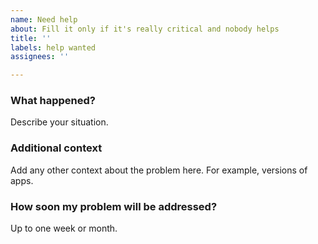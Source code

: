```yaml
---
name: Need help
about: Fill it only if it's really critical and nobody helps
title: ''
labels: help wanted
assignees: ''

---
```


### What happened?

Describe your situation.

### Additional context

Add any other context about the problem here. For example, versions of apps.

### How soon my problem will be addressed?

Up to one week or month.
